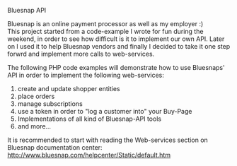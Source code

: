 Bluesnap API

Bluesnap is an online payment processor as well as my employer :)<br>
This project started from a code-example I wrote for fun during the weekend, in order to see how difficult is it to implement our own API.
Later on I used it to help Bluesnap vendors and finally I decided to take it one step forwrd and implement more calls to web-services.<br>

The following PHP code examples will demonstrate how to use Bluesnaps' API in order to implement the following web-services:<br>
1. create and update shopper entities<br>
2. place orders<br>
3. manage subscriptions<br>
4. use a token in order to "log a customer into" your Buy-Page<br>
5. Implementations of all kind of Bluesnap-API tools<br>
6. and more...

It is recommended to start with reading the Web-services section on Bluesnap documentation center: http://www.bluesnap.com/helpcenter/Static/default.htm



